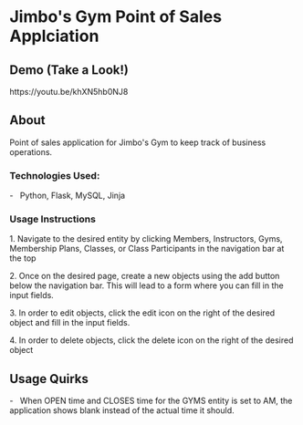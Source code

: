 <h1> Jimbo's Gym Point of Sales Applciation </h1>
<h2> Demo (Take a Look!) </h2>
https://youtu.be/khXN5hb0NJ8

<h2> About </h2>
Point of sales application for Jimbo's Gym to keep track of business operations.

<h3> Technologies Used:</h3>
<p>- &nbsp; Python, Flask, MySQL, Jinja </p>

<h3> Usage Instructions </h3>
<p> 1. Navigate to the desired entity by clicking Members, Instructors, Gyms, Membership Plans, Classes, or Class Participants in the navigation bar at the top </p>
<p> 2. Once on the desired page, create a new objects using the add button below the navigation bar. This will lead to a form where you can fill in the input fields. </p>
<p> 3. In order to edit objects, click the edit icon on the right of the desired object and fill in the input fields. </p>
<p> 4. In order to delete objects, click the delete icon on the right of the desired object</p>


<h2> Usage Quirks </h2>
<p>- &nbsp; When OPEN time and CLOSES time for the GYMS entity is set to AM, the application shows blank instead of the actual time it should. </p>



